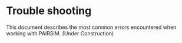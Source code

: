 # Trouble shooting

This document describes the most common errors encountered when working with PAIRSIM. (Under Construction)

<!--
|Trouble|Solution|
|:--|:--|
|Massive output of Plugins errors|`git clone` the PAIRSIM repository again|
|error : `RuntimeError: error not set, at C:\ci\ws\src\ros2\rcl\rcl\src\rcl\node.c:262`|Set up environment variables and config around ROS2 correctly. For example:<br> - Environment variables<br> - `cyclonedds_config.xml`<br>
|`$ ros2 topic list` is not displayed|- your machine `ROS_DOMAIN_ID` is different<br>- `ROS2` is not sourced|
|Using PAIRSIM on Windows and Autoware on Ubuntu. <br> `$ ros2 topic list` is not displayed.|Allow the communication in Windows Firewall|
|self-driving stops in the middle of the road.|Check if your map data is correct (PointCloud, VectorMap, 3D fbx models)|
|Connecting PAIRSIM and Autoware results in bad network|Make ros local host-only. Include the following in the .bashrc (The password will be requested at terminal startup after OS startup.) <br><br> `export ROS_LOCALHOST_ONLY=1`<br>`export RMW_IMPLEMENTATION=rmw_cyclonedds_cpp`<br><br>`if [ ! -e /tmp/cycloneDDS_configured ]; then`<br>`sudo sysctl -w net.core.rmem_max=2147483647`<br>`sudo ip link set lo multicast on`<br>`touch /tmp/cycloneDDS_configured`<br>`fi`|
|Lidar (colored pointcloud on RViz ) does not show. |Reduce processing load by following command. This can only be applied to Autoware's `PAIRSIM-stable` branch. <br><br> `cd <path_to_your_autoware_folder>`<br>`wget "https://drive.google.com/uc?export=download&id=11mkwfg-OaXIp3Z5c3R58Pob3butKwE1Z" -O patch.sh`<br>`bash patch.sh && rm patch.sh`|
|Error when starting PAIRSIM binary. `segmentation fault (core dumped)`|Check if yourNvidia drivers or Vulkan API are installed correctly|
|Initial pose does not match automatically. |Set initial pose manually. <br>![](Image_Initial_0.png)<br>![](Image_Initial_1.png)|
|Unity crashes and check the log for the cause of the error.|**Editor log file location**<br>Windows :<br> `C:\Users\username\AppData\Local\Unity\Editor\Editor.log`<br>Linux :<br> `~/.config/unity3d/.Editor.log` <br><br> **Player log file location**<br> Windows : `C:\Users\username\AppData\LocalLow\CompanyName\ProductName\output_log.txt`<br>Linux :<br>`~/.config/unity3d/CompanyName/ProductName/Player.log`<br><br>See also : [Unity Documentation - Log Files](https://docs.unity3d.com/2021.1/Documentation/Manual/LogFiles.html)|
|Safe mode dialog appears when starting UnityEditor. <br><br> or <br><br> error : `No usable version of libssl was found`|1. download libssl <br> `$ wget http://security.ubuntu.com/ubuntu/pool/main/o/openssl1.0/libssl1.0.0_1.0.2n-1ubuntu5.11_amd64.deb` <br><br> 2. install <br> `sudo dpkg -i libssl1.0.0_1.0.2n-1ubuntu5.11_amd64.deb`| -->